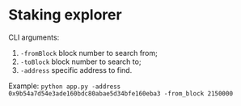 # Staking explorer

CLI arguments:

1. `-fromBlock` block number to search from;
2. `-toBlock` block number to search to;
3. `-address` specific address to find.

Example:
`python app.py -address 0x9b54a7d54e3ade160bdc80abae5d34bfe160eba3 -from_block 2150000`
